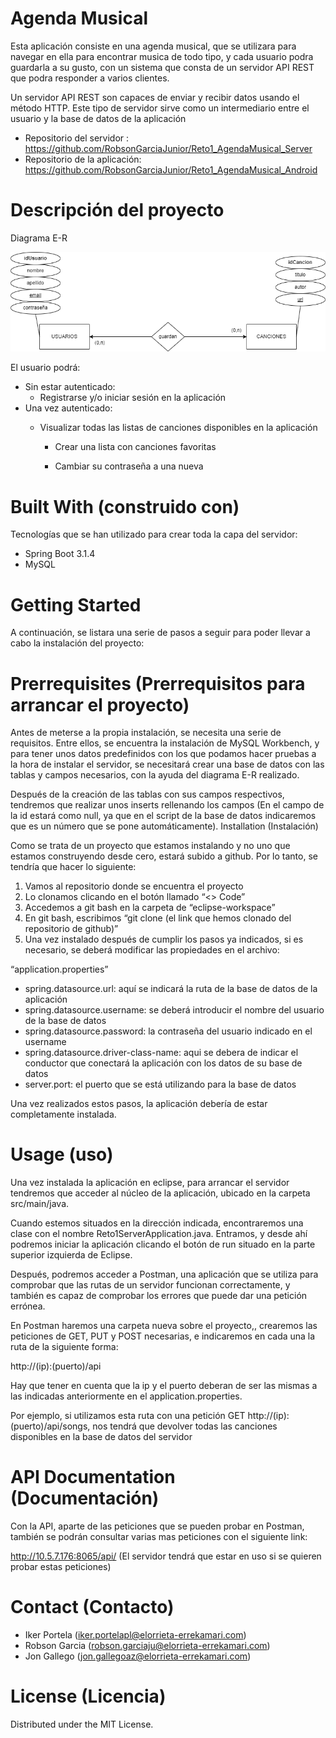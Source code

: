 # Agenda Musical

Esta aplicación consiste en una agenda musical, que se utilizara para navegar en ella para encontrar musica de todo tipo, y cada usuario podra guardarla a su gusto, con un sistema que consta de un servidor API REST que podra responder a varios clientes.

Un servidor API REST son capaces de enviar y recibir datos usando el método HTTP. Este tipo de servidor sirve como un intermediario entre el usuario y la base de datos de la aplicación

- Repositorio del servidor : https://github.com/RobsonGarciaJunior/Reto1_AgendaMusical_Server
- Repositorio de la aplicación: https://github.com/RobsonGarciaJunior/Reto1_AgendaMusical_Android


# Descripción del proyecto
Diagrama E-R

![Screenshot](Reto1_BBDD_E-R-Diagrama_E-R.png)
	
El usuario podrá:
- Sin estar autenticado:
	- Registrarse y/o iniciar sesión en la aplicación
- Una vez autenticado:	
	- Visualizar todas las listas de canciones disponibles en la aplicación

		- Crear una lista con canciones favoritas

		- Cambiar su contraseña a una nueva

# Built With (construido con)

Tecnologías que se han utilizado para crear toda la capa del servidor:
- Spring Boot 3.1.4
- MySQL

# Getting Started

A continuación, se listara una serie de pasos a seguir para poder llevar a cabo la instalación del proyecto:

# Prerrequisites (Prerrequisitos para arrancar el proyecto)

Antes de meterse a la propia instalación, se necesita una serie de requisitos. Entre ellos, se encuentra la instalación de MySQL Workbench, y para tener unos datos predefinidos con los que podamos hacer pruebas a la hora de instalar el servidor, se necesitará crear una base de datos con las tablas y campos necesarios, con la ayuda del diagrama E-R realizado.

Después de la creación de las tablas con sus campos respectivos, tendremos que realizar unos inserts rellenando los campos (En el campo de la id estará como null, ya que en el script de la base de datos indicaremos que es un número que se pone automáticamente).
Installation (Instalación)

Como se trata de un proyecto que estamos instalando y no uno que estamos construyendo desde cero, estará subido a github. Por lo tanto, se tendría que hacer lo siguiente:

1. Vamos al repositorio donde se encuentra el proyecto
2. Lo clonamos clicando en el botón llamado “<> Code”
3. Accedemos a git bash en la carpeta de “eclipse-workspace”
4. En git bash, escribimos “git clone (el link que hemos clonado del repositorio de github)”
5. Una vez instalado después de cumplir los pasos ya indicados, si es necesario, se deberá modificar las propiedades en el archivo:

“application.properties”
- spring.datasource.url: aquí se indicará la ruta de la base de datos de la aplicación
- spring.datasource.username: se deberá introducir el nombre del usuario de la base de datos
- spring.datasource.password: la contraseña del usuario indicado en el username
- spring.datasource.driver-class-name: aqui se debera de indicar el conductor que conectará la aplicación con los datos de su base de datos
- server.port: el puerto que se está utilizando para la base de datos

Una vez realizados estos pasos, la aplicación debería de estar completamente instalada.
# Usage (uso)

Una vez instalada la aplicación en eclipse, para arrancar el servidor tendremos que acceder al núcleo de la aplicación, ubicado en la carpeta src/main/java.

Cuando estemos situados en la dirección indicada, encontraremos una clase con el nombre Reto1ServerApplication.java. Entramos, y desde ahí podremos iniciar la aplicación clicando el botón de run situado en la parte superior izquierda de Eclipse.

Después, podremos acceder a Postman, una aplicación que se utiliza para comprobar que las rutas de un servidor funcionan correctamente, y también es capaz de comprobar los errores que puede dar una petición errónea.

En Postman haremos una carpeta nueva sobre el proyecto,, crearemos las peticiones de GET, PUT y POST necesarias, e indicaremos en cada una la ruta de la siguiente forma:

http://(ip):(puerto)/api

Hay que tener en cuenta que la ip y el puerto deberan de ser las mismas a las indicadas anteriormente en el application.properties.

Por ejemplo, si utilizamos esta ruta con una petición GET http://(ip):(puerto)/api/songs, nos tendrá que devolver todas las canciones disponibles en la base de datos del servidor

# API Documentation (Documentación)
Con la API, aparte de las peticiones que se pueden probar en Postman, también se podrán consultar varias mas peticiones con el siguiente link:

http://10.5.7.176:8065/api/
(El servidor tendrá que estar en uso si se quieren probar estas peticiones)

# Contact (Contacto)
- Iker Portela (iker.portelapl@elorrieta-errekamari.com)
- Robson Garcia (robson.garciaju@elorrieta-errekamari.com)
- Jon Gallego (jon.gallegoaz@elorrieta-errekamari.com)

# License (Licencia)
Distributed under the MIT License.
